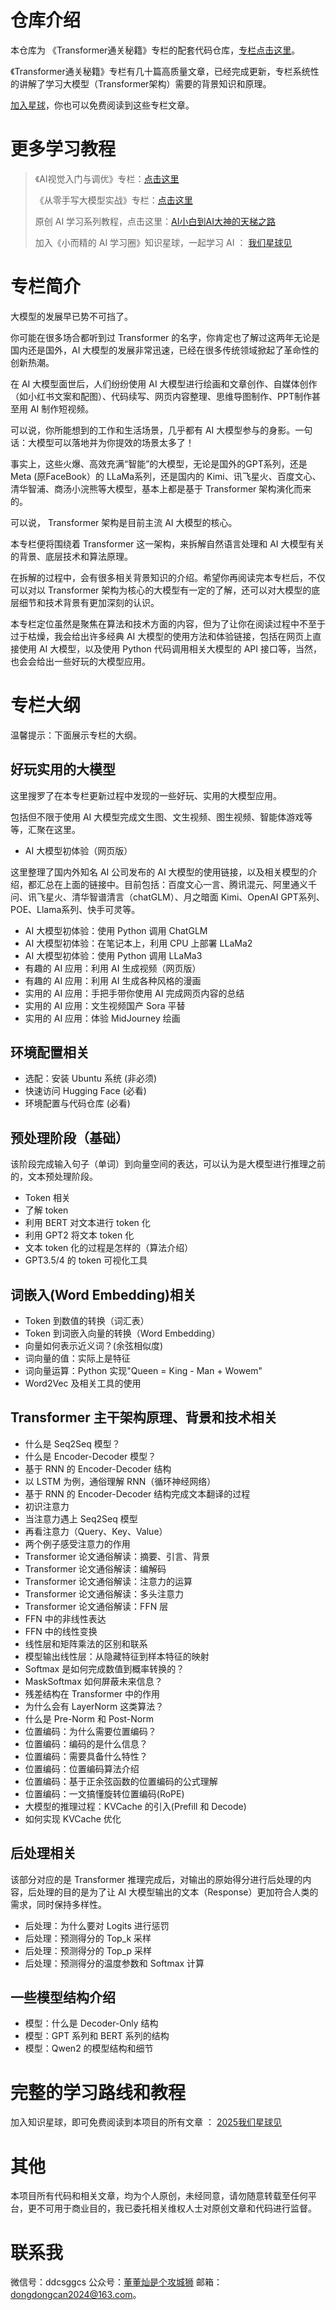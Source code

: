 # 仓库介绍

本仓库为 《Transformer通关秘籍》专栏的配套代码仓库，[专栏点击这里](https://www.yuque.com/yuqueyonghupftxbc/ai100/wvyi8axax45piuxq)。

《Transformer通关秘籍》专栏有几十篇高质量文章，已经完成更新，专栏系统性的讲解了学习大模型（Transformer架构）需要的背景知识和原理。

[加入星球](https://www.yuque.com/yuqueyonghupftxbc/ai100/aiy5vb3bu2id5agp)，你也可以免费阅读到这些专栏文章。

# 更多学习教程
> 
> 《AI视觉入门与调优》专栏：[点击这里](https://www.yuque.com/yuqueyonghupftxbc/ai100/klydnq5blhqq8x1s)
> 
>
> 《从零手写大模型实战》专栏：[点击这里](https://www.yuque.com/yuqueyonghupftxbc/ai100/lc1bna1l1dl2zp39)
>
> 原创 AI 学习系列教程，点击这里：[AI小白到AI大神的天梯之路](https://www.yuque.com/yuqueyonghupftxbc/ai100/snfie4aka5fn5ykg)
>
> 加入《小而精的 AI 学习圈》知识星球，一起学习 AI ： [我们星球见](https://www.yuque.com/yuqueyonghupftxbc/ai100/aiy5vb3bu2id5agp)


# 专栏简介
大模型的发展早已势不可挡了。

你可能在很多场合都听到过 Transformer 的名字，你肯定也了解过这两年无论是国内还是国外，AI 大模型的发展非常迅速，已经在很多传统领域掀起了革命性的创新热潮。

在 AI 大模型面世后，人们纷纷使用 AI 大模型进行绘画和文章创作、自媒体创作（如小红书文案和配图）、代码续写、网页内容整理、思维导图制作、PPT制作甚至用 AI 制作短视频。

可以说，你所能想到的工作和生活场景，几乎都有 AI 大模型参与的身影。一句话：大模型可以落地并为你提效的场景太多了！

事实上，这些火爆、高效充满“智能”的大模型，无论是国外的GPT系列，还是 Meta (原FaceBook）的 LLaMa系列，还是国内的 Kimi、讯飞星火、百度文心、清华智浦、商汤小浣熊等大模型，基本上都是基于 Transformer 架构演化而来的。

可以说， Transformer 架构是目前主流 AI 大模型的核心。

本专栏便将围绕着 Transformer 这一架构，来拆解自然语言处理和 AI 大模型有关的背景、底层技术和算法原理。

在拆解的过程中，会有很多相关背景知识的介绍。希望你再阅读完本专栏后，不仅可以对以 Transformer 架构为核心的大模型有一定的了解，还可以对大模型的底层细节和技术背景有更加深刻的认识。

本专栏定位虽然是聚焦在算法和技术方面的内容，但为了让你在阅读过程中不至于过于枯燥，我会给出许多经典 AI 大模型的使用方法和体验链接，包括在网页上直接使用 AI 大模型，以及使用 Python 代码调用相关大模型的 API 接口等，当然，也会会给出一些好玩的大模型应用。

# 专栏大纲
温馨提示：下面展示专栏的大纲。

## 好玩实用的大模型
这里搜罗了在本专栏更新过程中发现的一些好玩、实用的大模型应用。

包括但不限于使用 AI 大模型完成文生图、文生视频、图生视频、智能体游戏等等，汇聚在这里。

- AI 大模型初体验（网页版）

这里整理了国内外知名 AI 公司发布的 AI 大模型的使用链接，以及相关模型的介绍，都汇总在上面的链接中。目前包括：百度文心一言、腾讯混元、阿里通义千问、讯飞星火、清华智谱清言（chatGLM）、月之暗面 Kimi、OpenAI GPT系列、POE、Llama系列、快手可灵等。

- AI 大模型初体验：使用 Python 调用 ChatGLM
- AI 大模型初体验：在笔记本上，利用 CPU 上部署 LLaMa2
- AI 大模型初体验：使用 Python 调用 LLaMa3
- 有趣的 AI 应用：利用 AI 生成视频（网页版）
- 有趣的 AI 应用：利用 AI 生成各种风格的漫画
- 实用的 AI 应用：手把手带你使用 AI 完成网页内容的总结
- 实用的 AI 应用：文生视频国产 Sora 平替
- 实用的 AI 应用：体验 MidJourney 绘画

## 环境配置相关
- 选配：安装 Ubuntu 系统 (非必须)
- 快速访问 Hugging Face (必看)
- 环境配置与代码仓库 (必看)

## 预处理阶段（基础）
该阶段完成输入句子（单词）到向量空间的表达，可以认为是大模型进行推理之前的，文本预处理阶段。

- Token 相关
- 了解 token
- 利用 BERT 对文本进行 token 化
- 利用 GPT2 将文本 token 化
- 文本 token 化的过程是怎样的（算法介绍）
- GPT3.5/4 的 token 可视化工具

## 词嵌入(Word Embedding)相关
- Token 到数值的转换（词汇表）
- Token 到词嵌入向量的转换（Word Embedding）
- 向量如何表示近义词？(余弦相似度)
- 词向量的值：实际上是特征
- 词向量运算：Python 实现"Queen = King - Man + Wowem"
- Word2Vec 及相关工具的使用

## Transformer 主干架构原理、背景和技术相关
- 什么是 Seq2Seq 模型？
- 什么是 Encoder-Decoder 模型？
- 基于 RNN 的 Encoder-Decoder 结构
- 以 LSTM 为例，通俗理解 RNN（循环神经网络）
- 基于 RNN 的 Encoder-Decoder 结构完成文本翻译的过程
- 初识注意力
- 当注意力遇上 Seq2Seq 模型
- 再看注意力（Query、Key、Value）
- 两个例子感受注意力的作用
- Transformer 论文通俗解读：摘要、引言、背景
- Transformer 论文通俗解读：编解码
- Transformer 论文通俗解读：注意力的运算
- Transformer 论文通俗解读：多头注意力
- Transformer 论文通俗解读：FFN 层
- FFN 中的非线性表达
- FFN 中的线性变换
- 线性层和矩阵乘法的区别和联系
- 模型输出线性层：从隐藏特征到样本特征的映射
- Softmax 是如何完成数值到概率转换的？
- MaskSoftmax 如何屏蔽未来信息？
- 残差结构在 Transformer 中的作用
- 为什么会有 LayerNorm 这类算法？
- 什么是 Pre-Norm 和 Post-Norm
- 位置编码：为什么需要位置编码？
- 位置编码：编码的是什么信息？
- 位置编码：需要具备什么特性？
- 位置编码：位置编码算法介绍
- 位置编码：基于正余弦函数的位置编码的公式理解
- 位置编码：一文搞懂旋转位置编码(RoPE)
- 大模型的推理过程：KVCache 的引入(Prefill 和 Decode)
- 如何实现 KVCache 优化

## 后处理相关
该部分对应的是 Transformer 推理完成后，对输出的原始得分进行后处理的内容，后处理的目的是为了让 AI 大模型输出的文本（Response）更加符合人类的需求，同时保持多样性。

- 后处理：为什么要对 Logits 进行惩罚
- 后处理：预测得分的 Top_k 采样
- 后处理：预测得分的 Top_p 采样
- 后处理：预测得分的温度参数和 Softmax 计算

## 一些模型结构介绍
- 模型：什么是 Decoder-Only 结构
- 模型：GPT 系列和 BERT 系列的结构
- 模型：Qwen2 的模型结构和细节

# 完整的学习路线和教程
加入知识星球，即可免费阅读到本项目的所有文章 ： [2025我们星球见](https://www.yuque.com/yuqueyonghupftxbc/ai100/aiy5vb3bu2id5agp)

# 其他
本项目所有代码和相关文章，均为个人原创，未经同意，请勿随意转载至任何平台，更不可用于商业目的，我已委托相关维权人士对原创文章和代码进行监督。

# 联系我
微信号：ddcsggcs
公众号：[董董灿是个攻城狮](https://mp.weixin.qq.com/s/-YVb5JM7HVqrkiVrraBlDA?token=1017142557&lang=zh_CN)
邮箱：dongdongcan2024@163.com。
